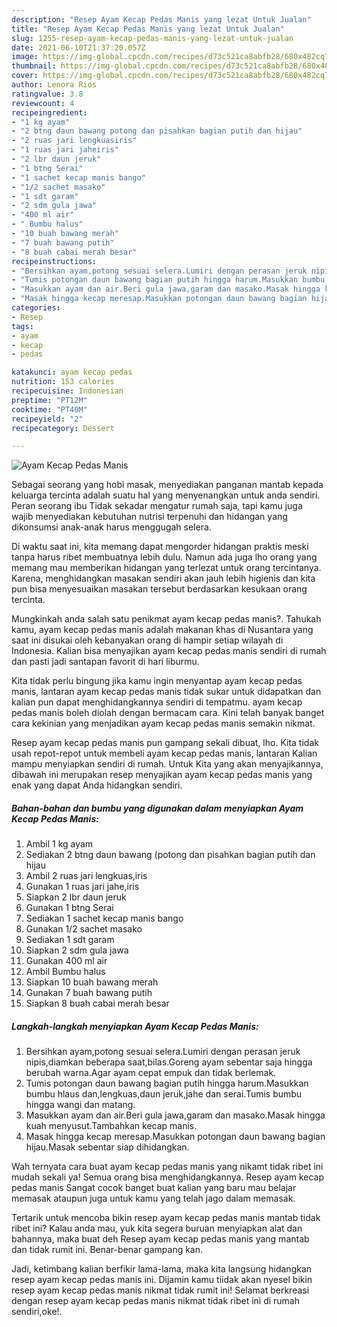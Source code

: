 ```yaml
---
description: "Resep Ayam Kecap Pedas Manis yang lezat Untuk Jualan"
title: "Resep Ayam Kecap Pedas Manis yang lezat Untuk Jualan"
slug: 1255-resep-ayam-kecap-pedas-manis-yang-lezat-untuk-jualan
date: 2021-06-10T21:37:20.057Z
image: https://img-global.cpcdn.com/recipes/d73c521ca8abfb28/680x482cq70/ayam-kecap-pedas-manis-foto-resep-utama.jpg
thumbnail: https://img-global.cpcdn.com/recipes/d73c521ca8abfb28/680x482cq70/ayam-kecap-pedas-manis-foto-resep-utama.jpg
cover: https://img-global.cpcdn.com/recipes/d73c521ca8abfb28/680x482cq70/ayam-kecap-pedas-manis-foto-resep-utama.jpg
author: Lenora Rios
ratingvalue: 3.8
reviewcount: 4
recipeingredient:
- "1 kg ayam"
- "2 btng daun bawang potong dan pisahkan bagian putih dan hijau"
- "2 ruas jari lengkuasiris"
- "1 ruas jari jaheiris"
- "2 lbr daun jeruk"
- "1 btng Serai"
- "1 sachet kecap manis bango"
- "1/2 sachet masako"
- "1 sdt garam"
- "2 sdm gula jawa"
- "400 ml air"
- " Bumbu halus"
- "10 buah bawang merah"
- "7 buah bawang putih"
- "8 buah cabai merah besar"
recipeinstructions:
- "Bersihkan ayam,potong sesuai selera.Lumiri dengan perasan jeruk nipis,diamkan beberapa saat,bilas.Goreng ayam sebentar saja hingga berubah warna.Agar ayam cepat empuk dan tidak berlemak."
- "Tumis potongan daun bawang bagian putih hingga harum.Masukkan bumbu hlaus dan,lengkuas,daun jeruk,jahe dan serai.Tumis bumbu hingga wangi dan matang."
- "Masukkan ayam dan air.Beri gula jawa,garam dan masako.Masak hingga kuah menyusut.Tambahkan kecap manis."
- "Masak hingga kecap meresap.Masukkan potongan daun bawang bagian hijau.Masak sebentar siap dihidangkan."
categories:
- Resep
tags:
- ayam
- kecap
- pedas

katakunci: ayam kecap pedas 
nutrition: 153 calories
recipecuisine: Indonesian
preptime: "PT12M"
cooktime: "PT40M"
recipeyield: "2"
recipecategory: Dessert

---
```



![Ayam Kecap Pedas Manis](https://img-global.cpcdn.com/recipes/d73c521ca8abfb28/680x482cq70/ayam-kecap-pedas-manis-foto-resep-utama.jpg)

Sebagai seorang yang hobi masak, menyediakan panganan mantab kepada keluarga tercinta adalah suatu hal yang menyenangkan untuk anda sendiri. Peran seorang ibu Tidak sekadar mengatur rumah saja, tapi kamu juga wajib menyediakan kebutuhan nutrisi terpenuhi dan hidangan yang dikonsumsi anak-anak harus menggugah selera.

Di waktu  saat ini, kita memang dapat mengorder hidangan praktis meski tanpa harus ribet membuatnya lebih dulu. Namun ada juga lho orang yang memang mau memberikan hidangan yang terlezat untuk orang tercintanya. Karena, menghidangkan masakan sendiri akan jauh lebih higienis dan kita pun bisa menyesuaikan masakan tersebut berdasarkan kesukaan orang tercinta. 



Mungkinkah anda salah satu penikmat ayam kecap pedas manis?. Tahukah kamu, ayam kecap pedas manis adalah makanan khas di Nusantara yang saat ini disukai oleh kebanyakan orang di hampir setiap wilayah di Indonesia. Kalian bisa menyajikan ayam kecap pedas manis sendiri di rumah dan pasti jadi santapan favorit di hari liburmu.

Kita tidak perlu bingung jika kamu ingin menyantap ayam kecap pedas manis, lantaran ayam kecap pedas manis tidak sukar untuk didapatkan dan kalian pun dapat menghidangkannya sendiri di tempatmu. ayam kecap pedas manis boleh diolah dengan bermacam cara. Kini telah banyak banget cara kekinian yang menjadikan ayam kecap pedas manis semakin nikmat.

Resep ayam kecap pedas manis pun gampang sekali dibuat, lho. Kita tidak usah repot-repot untuk membeli ayam kecap pedas manis, lantaran Kalian mampu menyiapkan sendiri di rumah. Untuk Kita yang akan menyajikannya, dibawah ini merupakan resep menyajikan ayam kecap pedas manis yang enak yang dapat Anda hidangkan sendiri.

<!--inarticleads1-->

##### Bahan-bahan dan bumbu yang digunakan dalam menyiapkan Ayam Kecap Pedas Manis:

1. Ambil 1 kg ayam
1. Sediakan 2 btng daun bawang (potong dan pisahkan bagian putih dan hijau
1. Ambil 2 ruas jari lengkuas,iris
1. Gunakan 1 ruas jari jahe,iris
1. Siapkan 2 lbr daun jeruk
1. Gunakan 1 btng Serai
1. Sediakan 1 sachet kecap manis bango
1. Gunakan 1/2 sachet masako
1. Sediakan 1 sdt garam
1. Siapkan 2 sdm gula jawa
1. Gunakan 400 ml air
1. Ambil  Bumbu halus
1. Siapkan 10 buah bawang merah
1. Gunakan 7 buah bawang putih
1. Siapkan 8 buah cabai merah besar




<!--inarticleads2-->

##### Langkah-langkah menyiapkan Ayam Kecap Pedas Manis:

1. Bersihkan ayam,potong sesuai selera.Lumiri dengan perasan jeruk nipis,diamkan beberapa saat,bilas.Goreng ayam sebentar saja hingga berubah warna.Agar ayam cepat empuk dan tidak berlemak.
1. Tumis potongan daun bawang bagian putih hingga harum.Masukkan bumbu hlaus dan,lengkuas,daun jeruk,jahe dan serai.Tumis bumbu hingga wangi dan matang.
1. Masukkan ayam dan air.Beri gula jawa,garam dan masako.Masak hingga kuah menyusut.Tambahkan kecap manis.
1. Masak hingga kecap meresap.Masukkan potongan daun bawang bagian hijau.Masak sebentar siap dihidangkan.




Wah ternyata cara buat ayam kecap pedas manis yang nikamt tidak ribet ini mudah sekali ya! Semua orang bisa menghidangkannya. Resep ayam kecap pedas manis Sangat cocok banget buat kalian yang baru mau belajar memasak ataupun juga untuk kamu yang telah jago dalam memasak.

Tertarik untuk mencoba bikin resep ayam kecap pedas manis mantab tidak ribet ini? Kalau anda mau, yuk kita segera buruan menyiapkan alat dan bahannya, maka buat deh Resep ayam kecap pedas manis yang mantab dan tidak rumit ini. Benar-benar gampang kan. 

Jadi, ketimbang kalian berfikir lama-lama, maka kita langsung hidangkan resep ayam kecap pedas manis ini. Dijamin kamu tiidak akan nyesel bikin resep ayam kecap pedas manis nikmat tidak rumit ini! Selamat berkreasi dengan resep ayam kecap pedas manis nikmat tidak ribet ini di rumah sendiri,oke!.

